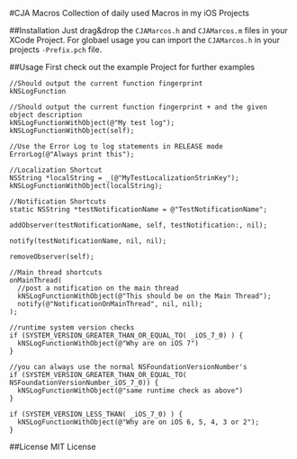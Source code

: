 #CJA Macros
Collection of daily used Macros in my iOS Projects

##Installation
Just drag&drop the ```CJAMarcos.h``` and ```CJAMarcos.m``` files in your XCode Project. 
For globael usage you can import the ```CJAMarcos.h``` in your projects ```-Prefix.pch``` file.

##Usage
First check out the example Project for further examples

``` objc
//Should output the current function fingerprint
kNSLogFunction

//Should output the current function fingerprint + and the given object description
kNSLogFunctionWithObject(@"My test log");
kNSLogFunctionWithObject(self);

//Use the Error Log to log statements in RELEASE mode
ErrorLog(@"Always print this");

//Localization Shortcut
NSString *localString = _(@"MyTestLocalizationStrinKey");
kNSLogFunctionWithObject(localString);

//Notification Shortcuts
static NSString *testNotificationName = @"TestNotificationName";

addObserver(testNotificationName, self, testNotification:, nil);

notify(testNotificationName, nil, nil);

removeObserver(self);

//Main thread shortcuts
onMainThread(
  //post a notification on the main thread
  kNSLogFunctionWithObject(@"This should be on the Main Thread");
  notify(@"NotificationOnMainThread", nil, nil);
);

//runtime system version checks
if (SYSTEM_VERSION_GREATER_THAN_OR_EQUAL_TO( _iOS_7_0) ) {
  kNSLogFunctionWithObject(@"Why are on iOS 7")
}

//you can always use the normal NSFoundationVersionNumber's
if (SYSTEM_VERSION_GREATER_THAN_OR_EQUAL_TO( NSFoundationVersionNumber_iOS_7_0)) {
  kNSLogFunctionWithObject(@"same runtime check as above")
}

if (SYSTEM_VERSION_LESS_THAN( _iOS_7_0) ) {
  kNSLogFunctionWithObject(@"Why are on iOS 6, 5, 4, 3 or 2");
}
```

##License
MIT License